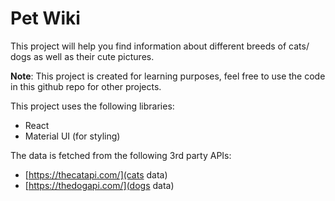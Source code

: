 # Pet Wiki

This project will help you find information about different breeds of cats/ dogs as well as their cute pictures.

**Note**: This project is created for learning purposes, feel free to use the code in this github repo for other projects.

This project uses the following libraries:

- React
- Material UI (for styling)

The data is fetched from the following 3rd party APIs:

- [https://thecatapi.com/](cats data)
- [https://thedogapi.com/](dogs data)
